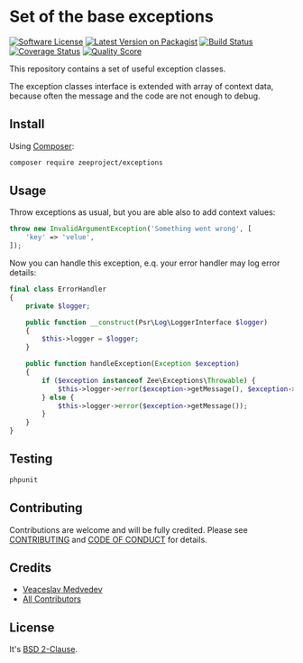 # Set of the base exceptions

[![Software License][ico-license]][link-license]
[![Latest Version on Packagist][ico-version]][link-packagist]
[![Build Status][ico-travis]][link-travis]
[![Coverage Status][ico-scrutinizer]][link-scrutinizer]
[![Quality Score][ico-code-quality]][link-code-quality]

This repository contains a set of useful exception classes.

The exception classes interface is extended with array of context data,
because often the message and the code are not enough to debug. 

## Install

Using [Composer](https://getcomposer.org):

```bash
composer require zeeproject/exceptions
```

## Usage

Throw exceptions as usual, but you are able also to add context values:

~~~php
throw new InvalidArgumentException('Something went wrong', [
    'key' => 'velue',
]);
~~~

Now you can handle this exception, e.q. your error handler may log error details:

~~~php
final class ErrorHandler
{
    private $logger;

    public function __construct(Psr\Log\LoggerInterface $logger)
    {
        $this->logger = $logger;
    }

    public function handleException(Exception $exception)
    {
        if ($exception instanceof Zee\Exceptions\Throwable) {
            $this->logger->error($exception->getMessage(), $exception->getContext());
        } else {
            $this->logger->error($exception->getMessage());
        }
    }
}
~~~

## Testing

```bash
phpunit
```

## Contributing

Contributions are welcome and will be fully credited. Please see [CONTRIBUTING](CONTRIBUTING.md) and [CODE OF CONDUCT](CODE_OF_CONDUCT.md) for details.

## Credits

- [Veaceslav Medvedev](https://github.com/slavcodev)
- [All Contributors](../../contributors)

## License

It's [BSD 2-Clause][link-license].

[ico-version]: https://img.shields.io/packagist/v/zeeproject/exceptions.svg?style=flat-square
[ico-license]: https://img.shields.io/badge/License-BSD%202--Clause-blue.svg?style=flat-square
[ico-travis]: https://img.shields.io/travis/zee/exceptions/master.svg?style=flat-square
[ico-scrutinizer]: https://img.shields.io/scrutinizer/coverage/g/zee/exceptions.svg?style=flat-square
[ico-code-quality]: https://img.shields.io/scrutinizer/g/zee/exceptions.svg?style=flat-square

[link-packagist]: https://packagist.org/packages/zeeproject/exceptions
[link-license]: LICENSE
[link-travis]: https://travis-ci.org/zee/exceptions
[link-scrutinizer]: https://scrutinizer-ci.com/g/zee/exceptions/code-structure
[link-code-quality]: https://scrutinizer-ci.com/g/zee/exceptions

